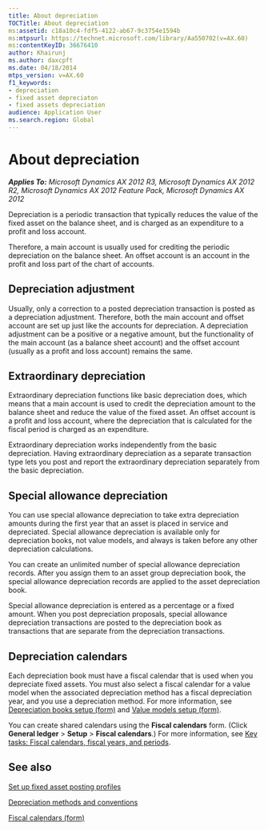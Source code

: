 ```yaml
---
title: About depreciation
TOCTitle: About depreciation
ms:assetid: c18a10c4-fdf5-4122-ab67-9c3754e1594b
ms:mtpsurl: https://technet.microsoft.com/library/Aa550702(v=AX.60)
ms:contentKeyID: 36676410
author: Khairunj
ms.author: daxcpft
ms.date: 04/18/2014
mtps_version: v=AX.60
f1_keywords:
- depreciation
- fixed asset depreciaton
- fixed assets depreciation
audience: Application User
ms.search.region: Global
---
```


# About depreciation 


_**Applies To:** Microsoft Dynamics AX 2012 R3, Microsoft Dynamics AX 2012 R2, Microsoft Dynamics AX 2012 Feature Pack, Microsoft Dynamics AX 2012_

Depreciation is a periodic transaction that typically reduces the value of the fixed asset on the balance sheet, and is charged as an expenditure to a profit and loss account.

Therefore, a main account is usually used for crediting the periodic depreciation on the balance sheet. An offset account is an account in the profit and loss part of the chart of accounts.

## Depreciation adjustment

Usually, only a correction to a posted depreciation transaction is posted as a depreciation adjustment. Therefore, both the main account and offset account are set up just like the accounts for depreciation. A depreciation adjustment can be a positive or a negative amount, but the functionality of the main account (as a balance sheet account) and the offset account (usually as a profit and loss account) remains the same.

## Extraordinary depreciation

Extraordinary depreciation functions like basic depreciation does, which means that a main account is used to credit the depreciation amount to the balance sheet and reduce the value of the fixed asset. An offset account is a profit and loss account, where the depreciation that is calculated for the fiscal period is charged as an expenditure.

Extraordinary depreciation works independently from the basic depreciation. Having extraordinary depreciation as a separate transaction type lets you post and report the extraordinary depreciation separately from the basic depreciation.

## Special allowance depreciation

You can use special allowance depreciation to take extra depreciation amounts during the first year that an asset is placed in service and depreciated. Special allowance depreciation is available only for depreciation books, not value models, and always is taken before any other depreciation calculations.

You can create an unlimited number of special allowance depreciation records. After you assign them to an asset group depreciation book, the special allowance depreciation records are applied to the asset depreciation book.

Special allowance depreciation is entered as a percentage or a fixed amount. When you post depreciation proposals, special allowance depreciation transactions are posted to the depreciation book as transactions that are separate from the depreciation transactions.

## Depreciation calendars

Each depreciation book must have a fiscal calendar that is used when you depreciate fixed assets. You must also select a fiscal calendar for a value model when the associated depreciation method has a fiscal depreciation year, and you use a depreciation method. For more information, see [Depreciation books setup (form)](https://technet.microsoft.com/library/aa597721\(v=ax.60\)) and [Value models setup (form)](https://technet.microsoft.com/library/aa582567\(v=ax.60\)).

You can create shared calendars using the **Fiscal calendars** form. (Click **General ledger** \> **Setup** \> **Fiscal calendars**.) For more information, see [Key tasks: Fiscal calendars, fiscal years, and periods](key-tasks-fiscal-calendars-fiscal-years-and-periods.md).

## See also

[Set up fixed asset posting profiles](set-up-fixed-asset-posting-profiles.md)

[Depreciation methods and conventions](depreciation-methods-and-conventions.md)

[Fiscal calendars (form)](https://technet.microsoft.com/library/hh209283\(v=ax.60\))

  


